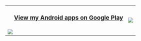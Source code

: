 <table>
    <tbody>
        <tr>
            <td rowspan=2><h3>&nbsp;&nbsp;&nbsp;&nbsp;<a href="https://play.google.com/store/apps/dev?id=5462843777539313894">View my Android apps on Google Play</a></h3></td>
        </tr>
        <tr>
            <td rowspan=2><a href="https://github.com/anuraghazra/convoychat">
  <img align="center" src="https://github-readme-stats.vercel.app/api/top-langs/?username=farmerbb&hide_border=true&bg_color=f6f8fa" />
</a></td>
        </tr>
        <tr>
            <td><a href="https://github.com/anuraghazra/github-readme-stats">
  <img align="center" src="https://github-readme-stats.vercel.app/api?username=farmerbb&count_private=true&show_icons=true&hide_border=true&bg_color=ffffff" />
</a></td>
        </tr>
    </tbody>
</table>
